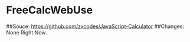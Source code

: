 # FreeCalcWebUse
##Souce: 
https://github.com/zxcodes/JavaScript-Calculator
##Changes:
None Right Now.
